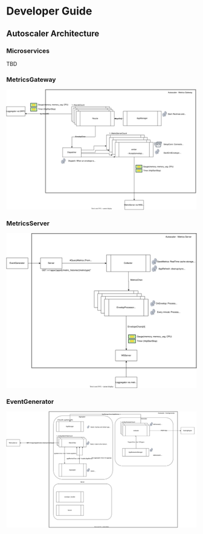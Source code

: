# Developer Guide

## Autoscaler Architecture

### Microservices

TBD 

### MetricsGateway

![Alt text](./metrics_gateway.svg)

### MetricsServer

![Alt text](./metrics_server.svg)

### EventGenerator


![Alt text](./eventgenerator.svg)

